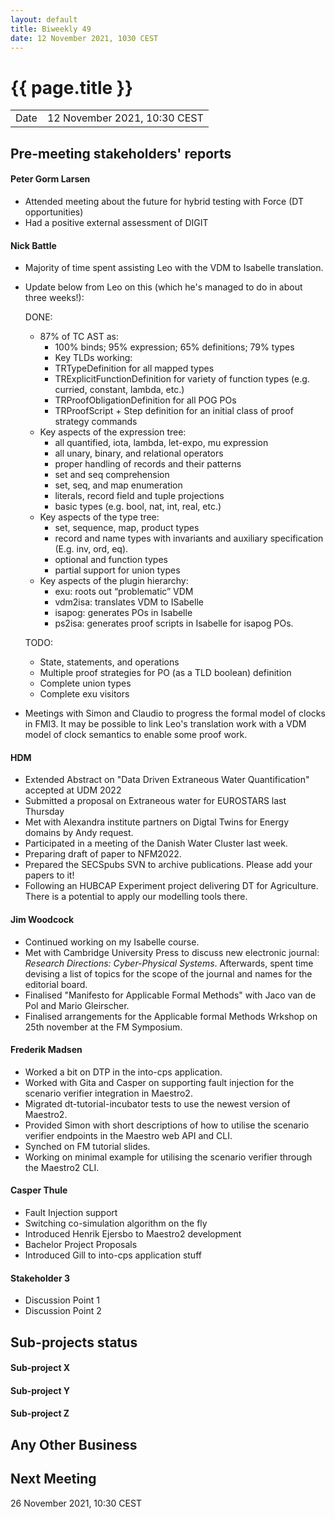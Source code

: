 ```yaml
---
layout: default
title: Biweekly 49
date: 12 November 2021, 1030 CEST
---
```


<script src="https://code.jquery.com/jquery-1.11.1.min.js">
</script>
<script src="/javascripts/edit.js"></script>
<script>setEditButonNm();</script>

# {{ page.title }}

|||
|---|---|
| Date | 12 November 2021, 10:30 CEST |


## Pre-meeting stakeholders' reports

<!-- Please keep in mind that the minutes are publicly available.-->

#### Peter Gorm Larsen
* Attended meeting about the future for hybrid testing with Force (DT opportunities)
* Had a positive external assessment of DIGIT

#### Nick Battle
* Majority of time spent assisting Leo with the VDM to Isabelle translation.
* Update below from Leo on this (which he's managed to do in about three weeks!):

    DONE:
    * 87% of TC AST as:
      * 100% binds; 95% expression; 65% definitions; 79% types
      * Key TLDs working:
      * TRTypeDefinition for all mapped types
      * TRExplicitFunctionDefinition for variety of function types (e.g. curried, constant, lambda, etc.)
      * TRProofObligationDefinition for all POG POs
      * TRProofScript + Step definition for an initial class of proof strategy commands
    * Key aspects of the expression tree:
      * all quantified, iota, lambda, let-expo, mu expression
      * all unary, binary, and relational operators
      * proper handling of records and their patterns
      * set and seq comprehension
      * set, seq, and map enumeration
      * literals, record field and tuple projections
      * basic types (e.g. bool, nat, int, real, etc.)
    * Key aspects of the type tree:
      * set, sequence, map, product types
      * record and name types with invariants and auxiliary specification (E.g. inv, ord, eq).
      * optional and function types
      * partial support for union types
    * Key aspects of the plugin hierarchy:
      * exu: roots out “problematic” VDM
      * vdm2isa: translates VDM to ISabelle
      * isapog: generates POs in Isabelle
      * ps2isa: generates proof scripts in Isabelle for isapog POs. 

    TODO:
    * State, statements, and operations
    * Multiple proof strategies for PO (as a TLD boolean) definition
    * Complete union types
    * Complete exu visitors

* Meetings with Simon and Claudio to progress the formal model of clocks in FMI3. It may be possible to link Leo's translation work with a VDM model of clock semantics to enable some proof work.

#### HDM
* Extended Abstract on "Data Driven Extraneous Water Quantification" accepted at UDM 2022 
* Submitted a proposal on Extraneous water for EUROSTARS last Thursday
* Met with Alexandra institute partners on Digtal Twins for Energy domains by Andy request.
* Participated in a meeting of the Danish Water Cluster last week.
* Preparing draft of paper to NFM2022.
* Prepared the SECSpubs SVN to archive publications. Please add your papers to it!
* Following an HUBCAP Experiment project delivering DT for Agriculture. There is a potential to apply our modelling tools there.

#### Jim Woodcock
* Continued working on my Isabelle course.
* Met with Cambridge University Press to discuss new electronic journal: _Research Directions: Cyber-Physical Systems_. Afterwards, spent time devising a list of topics for the scope of the journal and names for the editorial board.
* Finalised "Manifesto for Applicable Formal Methods" with Jaco van de Pol and Mario Gleirscher. 
* Finalised arrangements for the Applicable formal Methods Wrkshop on 25th november at the FM Symposium.

#### Frederik Madsen
* Worked a bit on DTP in the into-cps application.
* Worked with Gita and Casper on supporting fault injection for the scenario verifier integration in Maestro2.
* Migrated dt-tutorial-incubator tests to use the newest version of Maestro2.
* Provided Simon with short descriptions of how to utilise the scenario verifier endpoints in the Maestro web API and CLI.
* Synched on FM tutorial slides.
* Working on minimal example for utilising the scenario verifier through the Maestro2 CLI.

#### Casper Thule
* Fault Injection support
* Switching co-simulation algorithm on the fly
* Introduced Henrik Ejersbo to Maestro2 development
* Bachelor Project Proposals
* Introduced Gill to into-cps application stuff

#### Stakeholder 3
* Discussion Point 1
* Discussion Point 2


## Sub-projects status


#### Sub-project X

#### Sub-project Y

#### Sub-project Z

##  Any Other Business

Next Meeting
------------

26 November 2021, 10:30 CEST


<div id="edit_page_div"></div>
